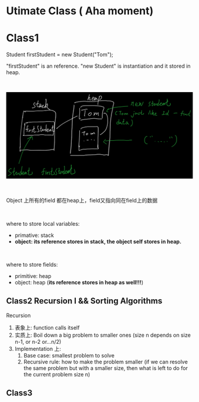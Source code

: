# Utimate Class ( Aha moment)

# Class1

Student firstStudent = new Student("Tom");    

"firstStudent" is an reference. "new Student" is instantiation and it stored in heap. 

<br>

![Image](https://github.com/mingzheruan/Notebook/blob/master/Algorithm%20--%20laioffer/Image(Utimate%20Class)/UtimateClass01.png)

<br>

Object 上所有的field 都在heap上，field又指向同在field上的数据

<br>

where to store local variables:

+ primative: stack
+ **object: its reference stores in stack, the object self stores in heap.**

<br>

where to store fields:

+ primitive: heap
+ object: heap (**its reference stores in heap as well!!!**)



## Class2 Recursion I && Sorting Algorithms

Recursion

1.  表象上: function calls itself
2.  实质上: Boil down a big problem to smaller ones (size n depends on size n-1, or n-2 or...n/2)
3.  Implementation 上:
    1.  Base case: smallest problem to solve
    2.  Recursive rule: how to make the problem smaller (if we can resolve the same problem but with a smaller size, then what is left to do for the current problem size n)

## Class3



